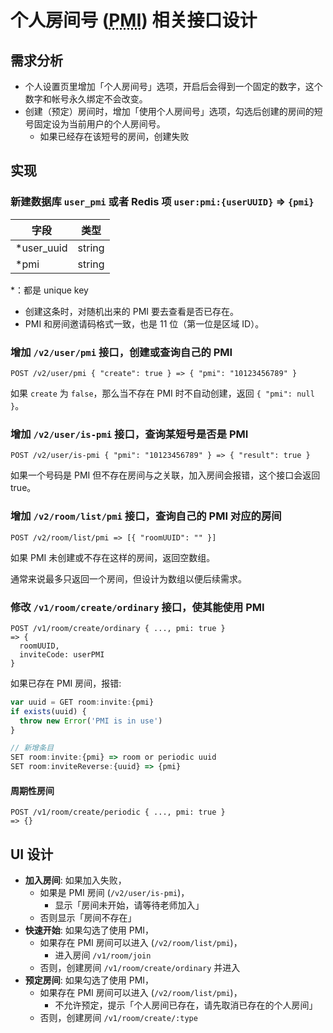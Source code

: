 # 个人房间号 (<abbr title="Personal Meeting ID">PMI</abbr>) 相关接口设计

## 需求分析

- 个人设置页里增加「个人房间号」选项，开启后会得到一个固定的数字，这个数字和帐号永久绑定不会改变。
- 创建（预定）房间时，增加「使用个人房间号」选项，勾选后创建的房间的短号固定设为当前用户的个人房间号。
  - 如果已经存在该短号的房间，创建失败

## 实现

### 新建数据库 `user_pmi` 或者 Redis 项 `user:pmi:{userUUID}` &rArr; `{pmi}`

| 字段        | 类型   |
| ----------- | ------ |
| \*user_uuid | string |
| \*pmi       | string |

\*：都是 unique key

- 创建这条时，对随机出来的 PMI 要去查看是否已存在。
- PMI 和房间邀请码格式一致，也是 11 位（第一位是区域 ID）。

### 增加 `/v2/user/pmi` 接口，创建或查询自己的 PMI

```
POST /v2/user/pmi { "create": true } => { "pmi": "10123456789" }
```

如果 `create` 为 `false`，那么当不存在 PMI 时不自动创建，返回 `{ "pmi": null }`。

### 增加 `/v2/user/is-pmi` 接口，查询某短号是否是 PMI

```
POST /v2/user/is-pmi { "pmi": "10123456789" } => { "result": true }
```

如果一个号码是 PMI 但不存在房间与之关联，加入房间会报错，这个接口会返回 true。

### 增加 `/v2/room/list/pmi` 接口，查询自己的 PMI 对应的房间

```
POST /v2/room/list/pmi => [{ "roomUUID": "" }]
```

如果 PMI 未创建或不存在这样的房间，返回空数组。

通常来说最多只返回一个房间，但设计为数组以便后续需求。

### 修改 `/v1/room/create/ordinary` 接口，使其能使用 PMI

```
POST /v1/room/create/ordinary { ..., pmi: true }
=> {
  roomUUID,
  inviteCode: userPMI
}
```

如果已存在 PMI 房间，报错:

```js
var uuid = GET room:invite:{pmi}
if exists(uuid) {
  throw new Error('PMI is in use')
}

// 新增条目
SET room:invite:{pmi} => room or periodic uuid
SET room:inviteReverse:{uuid} => {pmi}
```

#### 周期性房间

```
POST /v1/room/create/periodic { ..., pmi: true }
=> {}
```

## UI 设计

- **加入房间**: 如果加入失败，
  - 如果是 PMI 房间 (`/v2/user/is-pmi`)，
    - 显示「房间未开始，请等待老师加入」
  - 否则显示「房间不存在」
- **快速开始**: 如果勾选了使用 PMI，
  - 如果存在 PMI 房间可以进入 (`/v2/room/list/pmi`)，
    - 进入房间 `/v1/room/join`
  - 否则，创建房间 `/v1/room/create/ordinary` 并进入
- **预定房间**: 如果勾选了使用 PMI，
  - 如果存在 PMI 房间可以进入 (`/v2/room/list/pmi`)，
    - 不允许预定，提示「个人房间已存在，请先取消已存在的个人房间」
  - 否则，创建房间 `/v1/room/create/:type`
